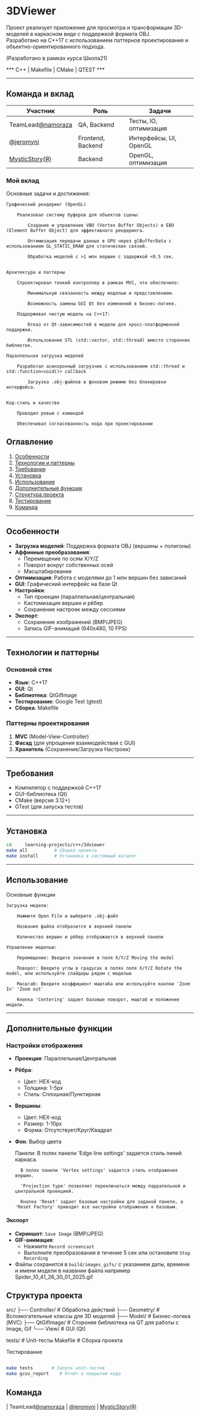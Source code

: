 # 3DViewer

Проект реализует приложение для просмотра и трансформации 3D-моделей в каркасном виде с поддержкой формата OBJ.  
Разработано на C++17 с использованием паттернов проектирования и объектно-ориентированного подхода.

(Разработано в рамках курса Школа21)

*** C++ | Makefile | CMake | QTEST ***

---

## Команда и вклад

| Участник | Роль | Задачи |
|----------|------|--------|
| TeamLead[@namoraza](https://github.com/) | QA,  Backend |   Тесты, IO, оптимизация |
| [@jeromyni](https://github.com/) | Frontend,  Backend | Интерфейсы, UI, OpenGL |
| [MysticStory(Я)](https://github.com/MysticStory) | Backend | OpenGL, оптимизация |

### Мой вклад

Основные задачи и достижения:

    Графический рендеринг (OpenGL)

        Реализовал систему буферов для объектов сцены:

            Создание и управление VBO (Vertex Buffer Objects) и EBO (Element Buffer Object) для эффективного рендеринга.

            Оптимизация передачи данных в GPU через glBufferData с использованием GL_STATIC_DRAW для статических связей.

            Обработка моделей с >1 млн вершин с задержкой <0.5 сек.


    Архитектура и паттерны

        Спроектировал тонкий контроллер в рамках MVC, что обеспечило:

            Минимальную связанность между моделью и представлением.

            Возможность замены GUI Qt без изменений в бизнес-логике.

        Поддерживал чистую модель на C++17:

            Отказ от Qt-зависимостей в модели для кросс-платформенной поддержки.

            Использование STL (std::vector, std::thread) вместо сторонних библиотек.

    Параллельная загрузка моделей

        Разработал асинхронный загрузчик с использованием std::thread и std::function<void()> callback

            Загрузка .obj-файлов в фоновом режиме без блокировки интерфейса.


    Код-стиль и качество

        Проводил ревью с командой

        Обеспечивал согласованность кода при проектировании

## Оглавление
1. [Особенности](#особенности)
2. [Технологии и паттерны](#технологии-и-паттерны)
3. [Требования](#требования)
4. [Установка](#установка)
5. [Использование](#использование)
6. [Дополнительные функции](#дополнительные-функции)
7. [Структура проекта](#структура-проекта)
8. [Тестирование](#тестирование)
9. [Команда](#команда)

---

## Особенности
- **Загрузка моделей**: Поддержка формата OBJ (вершины + полигоны)
- **Аффинные преобразования**:
  - Перемещение по осям X/Y/Z
  - Поворот вокруг собственных осей
  - Масштабирование
- **Оптимизация**: Работа с моделями до 1 млн вершин без зависаний
- **GUI**: Графический интерфейс на базе Qt
- **Настройки**:
  - Тип проекции (параллельная/центральная)
  - Кастомизация вершин и рёбер
  - Сохранение настроек между сессиями
- **Экспорт**:
  - Сохранение изображений (BMP/JPEG)
  - Запись GIF-анимаций (640x480, 10 FPS)

---

## Технологии и паттерны
### Основной стек
- **Язык**: C++17
- **GUI**: Qt
- **Библиотека**: QtGifImage
- **Тестирование**: Google Test (gtest)
- **Сборка**: Makefile

### Паттерны проектирования
1. **MVC** (Model-View-Controller)
2. **Фасад** (для упрощения взаимодействия с GUI)
3. **Хранитель** (Сохранение/Загрузка Настроек)

---

## Требования
- Компилятор с поддержкой C++17
- GUI-библиотека (Qt)
- CMake (версия 3.12+)
- GTest (для запуска тестов)

---

## Установка
```bash
cd     learning-projects/c++/3dviewer
make all          # Сборка проекта
make install      # Установка в системный каталог
```
---

## Использование
Основные функции

    Загрузка модели:

        Нажмите Open File и выберите .obj-файл

        Название файла отобразится в верхней панели
        
        Количество вершин и рёбер отображается в верхней панели

    Управление моделью:

        Перемещение: Введите значения в поля X/Y/Z Moving the model

        Поворот: Введите углы в градусах в полях поля X/Y/Z Rotate the model, или используйте слайдеры рядом с моделью

        Масштаб: Введите коэффициент маштаба или используйте кнопки 'Zoom In' 'Zoom out'

        Кнопка 'Centering' задает базовые поворот, маштаб и положение модели.


---

## Дополнительные функции
### Настройки отображения

- **Проекция**: Параллельная/Центральная
- **Рёбра**: 
  - Цвет: HEX-код
  - Толщина: 1-5px
  - Стиль: Сплошная/Пунктирная
- **Вершины**:
  - Цвет: HEX-код
  - Размер: 1-10px
  - Форма: Отсутствует/Круг/Квадрат
- **Фон**: Выбор цвета

    Панели:
        В полях панели 'Edge line settings' задается стиль линий каркаса.

        В полях панели 'Vertex settings' задается стиль отображения вершин.

        'Projection type' позволяет переключаться между парралельной и центральной проекцией.
        
        Кнопка 'Reset' задает базовые настройки для заданой панели, а 'Reset Factory' приводит все настройки отображения к базовым.

#### Экспорт

- **Скриншот**: `Save Image` (BMP/JPEG)
- **GIF-анимация**: 
  - Нажмите `Record screencast` 
  - Выполните преобразования в течение 5 сек или остановите `Stop Recording` 
- Файлы сохранится в `build/images_gifs/` с указанием даты, времени и имени модели в названии файла например Spider_10_41_26_30_01_2025.gif 

## Структура проекта

src/
├── Controller/      # Обработка действий
├── Geometry/        # Вспомогательные классы для 3D моделей
├── Model/           # Бизнес-логика (MVC)
├── QtGifImage/      # Стороняя библиотека на QT для работы c Image, Gif 
└── View/            # GUI (Qt)

 tests/           # Unit-тесты
 Makefile         # Сборка проекта

Тестирование
```bash

make tests       # Запуск unit-тестов
make gcov_report    # Отчёт о покрытии кода
```

## Команда

| TeamLead[@namoraza](https://github.com/) 
| [@jeromyni](https://github.com/) 
| [MysticStory(Я)](https://github.com/MysticStory) 
